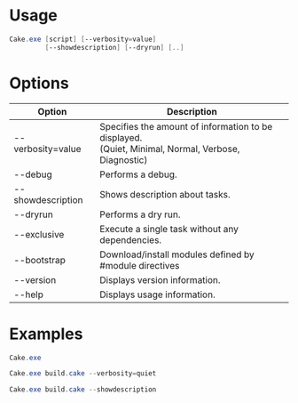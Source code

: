 ﻿# Usage

```powershell
Cake.exe [script] [--verbosity=value]
         [--showdescription] [--dryrun] [..]
```

# Options

| Option                | Description                                                  |
|-----------------------|--------------------------------------------------------------|
| --verbosity=value     | Specifies the amount of information to be displayed.<br>(Quiet, Minimal, Normal, Verbose, Diagnostic) |
| --debug               | Performs a debug.                                            |
| --showdescription     | Shows description about tasks.                               |
| --dryrun              | Performs a dry run.                                          |
| --exclusive           | Execute a single task without any dependencies.              |
| --bootstrap           | Download/install modules defined by #module directives       |
| --version             | Displays version information.                                |
| --help                | Displays usage information.                                  |

# Examples

```powershell
Cake.exe
```

```powershell
Cake.exe build.cake --verbosity=quiet
```

```powershell
Cake.exe build.cake --showdescription
```
